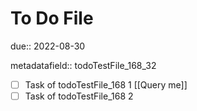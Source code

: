 # To Do File

due:: 2022-08-30

metadatafield:: todoTestFile_168\_32

- [ ] Task of todoTestFile_168 1 [[Query me]]
- [ ] Task of todoTestFile_168 2
